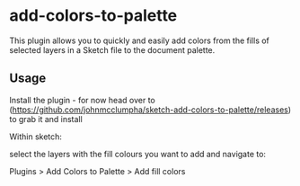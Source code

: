 # add-colors-to-palette

This plugin allows you to quickly and easily add colors from the fills of selected layers in a Sketch file to the document palette.

## Usage

Install the plugin - for now head over to (https://github.com/johnmcclumpha/sketch-add-colors-to-palette/releases) to grab it and install

Within sketch:

select the layers with the fill colours you want to add and navigate to:

Plugins > Add Colors to Palette > Add fill colors
